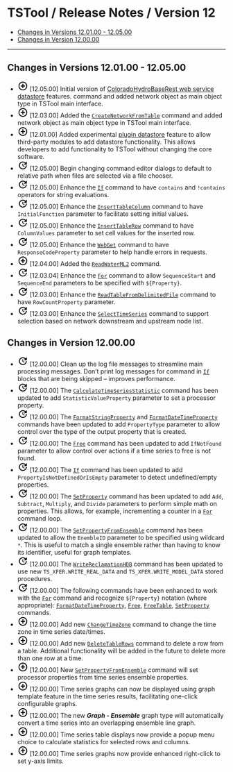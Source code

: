 # TSTool / Release Notes / Version 12 #

* [Changes in Versions 12.01.00 - 12.05.00](#changes-in-versions-120100-120500)
* [Changes in Version 12.00.00](#changes-in-version-120000)

----------

## Changes in Versions 12.01.00 - 12.05.00 ##

* ![new](new.png) [12.05.00] Initial version of [ColoradoHydroBaseRest web service datastore](../datastore-ref/ColoradoHydroBaseRest/ColoradoHydroBaseRest) features.
command and added network object as main object type in TSTool main interface.
* ![new](new.png) [12.03.00] Added the [`CreateNetworkFromTable`](../command-ref/CreateNetworkFromTable/CreateNetworkFromTable)
command and added network object as main object type in TSTool main interface.
* ![new](new.png) [12.01.00] Added experimental [plugin datastore](../datastore-ref/Plugin/Plugin)
feature to allow third-party modules to add datastore functionality.
This allows developers to add functionality to TSTool without changing the core software.
* ![change](change.png) [12.05.00] Begin changing command editor dialogs to default to relative path when files are selected via a file chooser.
* ![change](change.png) [12.05.00] Enhance the [`If`](../command-ref/If/If) command to have `contains` and
`!contains` operators for string evaluations.
* ![change](change.png) [12.05.00] Enhance the [`InsertTableColumn`](../command-ref/InsertTableColumn/InsertTableColumn) command to have
`InitialFunction` parameter to facilitate setting initial values.
* ![change](change.png) [12.05.00] Enhance the [`InsertTableRow`](../command-ref/InsertTableRow/InsertTableRow) command to have
`ColumnValues` parameter to set cell values for the inserted row.
* ![change](change.png) [12.05.00] Enhance the [`WebGet`](../command-ref/WebGet/WebGet) command to have
`ResponseCodeProperty` parameter to help handle errors in requests.
* ![new](new.png) [12.04.00] Added the [`ReadWaterML2`](../command-ref/ReadWaterML2/ReadWaterML2) command.
* ![change](change.png) [12.03.04] Enhance the [`For`](../command-ref/For/For) command to allow
`SequenceStart` and `SequenceEnd` parameters to be specified with `${Property}`.
* ![change](change.png) [12.03.00] Enhance the [`ReadTableFromDelimitedFile`](../command-ref/ReadTableFromDelimitedFile/ReadTableFromDelimitedFile) command to have
`RowCountProperty` parameter.
* ![change](change.png) [12.03.00] Enhance the [`SelectTimeSeries`](../command-ref/SelectTimeSeries/SelectTimeSeries) command to
support selection based on network downstream and upstream node list.

## Changes in Version 12.00.00 ##

* ![change](change.png) [12.00.00] Clean up the log file messages to streamline main processing messages.
Don’t print log messages for command in [`If`](../command-ref/If/If) blocks that are being skipped – improves performance.
* ![change](change.png) [12.00.00] The [`CalculateTimeSeriesStatistic`](../command-ref/CalculateTimeSeriesStatistic/CalculateTimeSeriesStatistic)
command has been updated to add `StatisticValueProperty` parameter to set a processor property.
* ![change](change.png) [12.00.00] The [`FormatStringProperty`](../command-ref/FormatStringProperty/FormatStringProperty) and
[`FormatDateTimeProperty`](../command-ref/FormatDateTimeProperty/FormatDateTimeProperty)
commands have been updated to add `PropertyType` parameter to allow control over the type of the output property that is created.
* ![change](change.png) [12.00.00] The [`Free`](../command-ref/Free/Free) command has been updated to add
`IfNotFound` parameter to allow control over actions if a time series to free is not found.
* ![change](change.png) [12.00.00] The [`If`](../command-ref/If/If) command has been updated to add
`PropertyIsNotDefinedOrIsEmpty` parameter to detect undefined/empty properties.
* ![change](change.png) [12.00.00] The [`SetProperty`](../command-ref/SetProperty/SetProperty) command has been updated to add
`Add`, `Subtract`, `Multiply`, and `Divide` parameters to perform simple math on properties.
 This allows, for example, incrementing a counter in a [`For`](../command-ref/For/For) command loop.
* ![change](change.png) [12.00.00] The [`SetPropertyFromEnsemble`](../command-ref/SetPropertyFromEnsemble/SetPropertyFromEnsemble) command has been updated to allow the
`EnembleID` parameter to be specified using wildcard `*`.
This is useful to match a single ensemble rather than having to know its identifier,
useful for graph templates.
* ![change](change.png) [12.00.00] The [`WriteReclamationHDB`](../command-ref/WriteReclamationHDB/WriteReclamationHDB) command has been updated to use
new `TS_XFER.WRITE_REAL_DATA` and `TS_XFER.WRITE_MODEL_DATA` stored procedures.
* ![change](change.png) [12.00.00] The following commands have been enhanced to work with the [`For`](../command-ref/For/For)
command and recognize `${Property}` notation (where appropriate):
[`FormatDateTimeProperty`](../command-ref/FormatDateTimeProperty/FormatDateTimeProperty),
[`Free`](../command-ref/Free/Free), [`FreeTable`](../command-ref/FreeTable/FreeTable),
[`SetProperty`](../command-ref/SetProperty/SetProperty) commands.
* ![new](new.png) [12.00.00] Add new [`ChangeTimeZone`](../command-ref/ChangeTimeZone/ChangeTimeZone) command to change the time zone in time series date/times.
* ![new](new.png) [12.00.00] Add new [`DeleteTableRows`](../command-ref/DeleteTableRows/DeleteTableRows) command to delete a row from a table.
Additional functionality will be added in the future to delete more than one row at a time.
* ![new](new.png) [12.00.00] New [`SetPropertyFromEnsemble`](../command-ref/SetPropertyFromEnsemble/SetPropertyFromEnsemble) command will
set processor properties from time series ensemble properties.
* ![new](new.png) [12.00.00] Time series graphs can now be displayed
using graph template feature in the time series results, facilitating one-click configurable graphs.
* ![new](new.png) [12.00.00] The new ***Graph - Ensemble*** graph type will automatically
convert a time series into an overlapping ensemble line graph.
* ![new](new.png) [12.00.00] Time series table displays now provide a popup menu
choice to calculate statistics for selected rows and columns.
* ![new](new.png) [12.00.00] Time series graphs now provide enhanced right-click to set y-axis limits.
